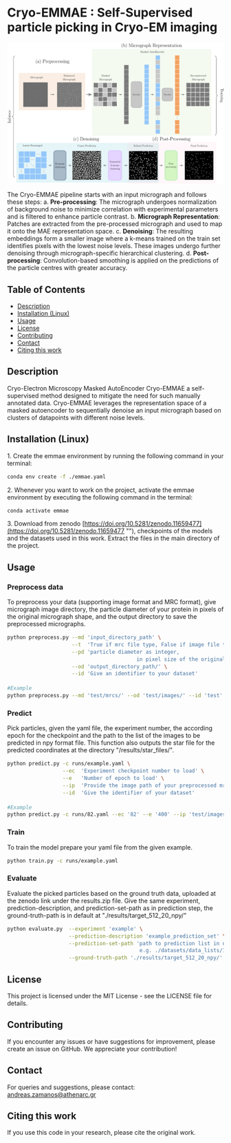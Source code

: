 # Cryo-EMMAE : Self-Supervised particle picking in Cryo-EM imaging

![header](./params/Cryo-EMMAE.png)

The Cryo-EMMAE pipeline starts with an input micrograph and follows these steps:
a. **Pre-processing**: The micrograph undergoes normalization of background noise to minimize correlation with experimental parameters and is filtered to enhance particle contrast.
b. **Micrograph Representation**: Patches are extracted from the pre-processed micrograph and used to map it onto the MAE representation space.
c. **Denoising**: The resulting embeddings form a smaller image where a k-means trained on the train set identifies pixels with the lowest noise levels. These images undergo further denoising through micrograph-specific hierarchical clustering.
d. **Post-processing**: Convolution-based smoothing is applied on the predictions of the particle centres with greater accuracy.

## Table of Contents

- [Description](#description)
- [Installation (Linux)](#Installation-(Linux))
- [Usage](#usage)
- [License](#license)
- [Contributing](#contributing)
- [Contact](#contact)
- [Citing this work](#citing-this-work)

<a id="description"></a>
## Description

Cryo-Electron Microscopy Masked AutoEncoder Cryo-EMMAE a self-supervised method designed to mitigate the need for such manually annotated data.
Cryo-EMMAE leverages the representation space of a masked autoencoder to sequentially denoise an input micrograph based on clusters of datapoints with different noise levels.
<a id="features"></a>

<a id="Installation-(Linux)"></a>
## Installation (Linux)

1\. Create the emmae environment by running the following command in your terminal:
```bash
conda env create -f ./emmae.yaml
```
2\. Whenever you want to work on the project, activate the emmae environment by executing the following command in the terminal:

```bash
conda activate emmae
```
3\. Download from zenodo [https://doi.org/10.5281/zenodo.11659477](https://doi.org/10.5281/zenodo.11659477 ""), checkpoints of the models and the datasets used in this work.
Extract the files in the main directory of the project.

<a id="usage"></a>
## Usage

### Preprocess data
To preprocess your data (supporting image format and MRC format),
give micrograph image directory,
the particle diameter of your protein in pixels of the original micrograph shape,
and the output directory to save the preprocessed micrographs.

```bash
python preprocess.py --md 'input_directory_path' \
                     --t  'True if mrc file type, False if image file type, default is True' \
                     --pd 'particle diameter as integer,
                                          in pixel size of the original image, e.g. 224, default is 200' \
                     --od 'output_directory_path/' \
                     --id 'Give an identifier to your dataset'

#Example
python preprocess.py --md 'test/mrcs/' --od 'test/images/' --id 'test'
```

### Predict
Pick particles, given the yaml file, the experiment number, the according epoch for the checkpoint and the path to the list of the images to be predicted in npy format file.
This function also outputs the star file for the predicted coordinates at the directory "/results/star_files/".

```bash
python predict.py -c runs/example.yaml \
                  --ec  'Experiment checkpoint number to load' \
                  --e   'Number of epoch to load' \
                  --ip  'Provide the image path of your preprocessed mrc files.' \
                  --id  'Give the identifier of your dataset'

#Example
python predict.py -c runs/82.yaml --ec '82' --e '400' --ip 'test/images/' --id 'test'
```

### Train
To train the model prepare your yaml file from the given example.

```bash
python train.py -c runs/example.yaml
```

### Evaluate
Evaluate the picked particles based on the ground truth data, uploaded at the zenodo link under the results.zip file.
Give the same experiment, prediction-description, and prediction-set-path as in prediction step, the ground-truth-path is in default at "./results/target_512_20_npy/"

```bash
python evaluate.py  --experiment 'example' \
                    --prediction-description 'example_prediction_set' \
                    --prediction-set-path 'path to prediction list in npy format,
                                           e.g. ./datasets/data_lists/10291_validation.npy' \
                    --ground-truth-path './results/target_512_20_npy/'
```

<a id="license"></a>
## License

This project is licensed under the MIT License - see the LICENSE file for details.

<a id="contributing"></a>
## Contributing

If you encounter any issues or have suggestions for improvement, please create an issue on GitHub. We appreciate your contribution!

<a id="contact"></a>
## Contact

For queries and suggestions, please contact: andreas.zamanos@athenarc.gr

<a id="citing-this-work"></a>
## Citing this work

If you use this code in your research, please cite the original work.
